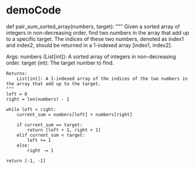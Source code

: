 # demoCode

def pair_sum_sorted_array(numbers, target):
    """
    Given a sorted array of integers in non-decreasing order, find two numbers in the array that add up to a specific target.
    The indices of these two numbers, denoted as index1 and index2, should be returned in a 1-indexed array [index1, index2].


 Args:
        numbers (List[int]): A sorted array of integers in non-decreasing order.
        target (int): The target number to find.

    Returns:
        List[int]: A 1-indexed array of the indices of the two numbers in the array that add up to the target.
    """
    left = 0
    right = len(numbers) - 1

    while left < right:
        current_sum = numbers[left] + numbers[right]

        if current_sum == target:
            return [left + 1, right + 1]
        elif current_sum < target:
            left += 1
        else:
            right -= 1

    return [-1, -1]

